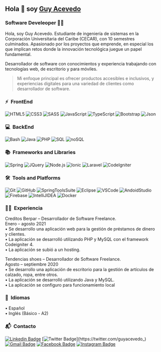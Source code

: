 ## Hola 👋 soy [Guy Acevedo](https://guyacevedo.github.io/)

### Software Develeoper 🧑‍💻

Hola, soy Guy Acevedo. Estudiante de ingeniería de sistemas en la Corporación Universitaria del Caribe (CECAR), con 10 semestres culminados.
Apasionado por los proyectos que emprende, en especial los que implican retos donde la innovación tecnológica juegue un papel fundamental.

Desarrollador de software con conocimientos y experiencia trabajando con tecnologías web, de escritorio y para móviles.

> Mi enfoque principal es ofrecer productos accesibles e inclusivos, y experiencias digitales para una variedad de clientes como desarrollador de software.

### ⚡️ &nbsp;FrontEnd


![HTML5](https://img.shields.io/badge/-HTML5-E34F26?style=plastic&logo=html5&logoColor=white)
![CSS3](https://img.shields.io/badge/-CSS3-1572B6?style=plastic&logo=css3&logoColor=white)
![SASS](https://img.shields.io/badge/-SASS-CC6699?style=plastic&logo=sass&logoColor=white)
![JavaScript](https://img.shields.io/badge/-JavaScript-F7DF1E?style=plastic&logo=JavaScript&logoColor=black)
![TypeScript](https://img.shields.io/badge/-TYPESCRIPT-13009B?style=plastic&logo=TypeScript&logoColor=white)
![Bootstrap](https://img.shields.io/badge/Bootstrap-563D7C?style=plastic&logo=bootstrap&logoColor=white)
![Json](https://img.shields.io/badge/json-5E5C5C?style=plastic&logo=json&logoColor=white)

### 💻 &nbsp;BackEnd

![Bash](https://img.shields.io/badge/GNU%20Bash-4EAA25?style=plastic&logo=GNU%20Bash&logoColor=white)
![Java](https://img.shields.io/badge/-JAVA-F30F00?style=plastic&logo=Java&logoColor=white)
![PHP](https://img.shields.io/badge/-PHP-AF3CFF?style=plastic&logo=PHP&logoColor=white)
![SQL](https://img.shields.io/badge/-SQL-007717?style=plastic&logo=Sql&logoColor=white)
![noSQL](https://img.shields.io/badge/-noSQL-0067C8?style=plastic&logo=noSql&logoColor=white)

### 📚 &nbsp;Frameworks and Libraries

![Spring](https://img.shields.io/badge/-Spring-339933?style=plastic&logo=Spring&logoColor=white)
![JQuery](https://img.shields.io/badge/-JQuery-0067C8?style=plastic&logo=JQuery&logoColor=white)
![Node.js](https://img.shields.io/badge/-Node.js-339933?style=plastic&logo=node.js&logoColor=white)
![Ionic](https://img.shields.io/badge/-Ionic-0067C8?style=plastic&logo=Ionic&logoColor=white)
![Laravel](https://img.shields.io/badge/-Laravel-F30F00?style=plastic&logo=Laravel&logoColor=white)
![CodeIgniter](https://img.shields.io/badge/-CodeIgniter-E34F26?style=plastic&logo=CodeIgniter&logoColor=white)

### 🛠️ &nbsp;Tools and Platforms
![Git](https://img.shields.io/badge/-Git-E34F26?style=plastic&logo=Git&logoColor=white)
![GitHub](https://img.shields.io/badge/-GitHub-001930?style=plastic&logo=GitHub&logoColor=white)
![SpringToolsSuite](https://img.shields.io/badge/-SpringToolsSuite-339933?style=plastic&logo=Spring&logoColor=white)
![Eclipse](https://img.shields.io/badge/-Eclipse-001930?style=plastic&logo=Eclipse&logoColor=white)
![VSCode](https://img.shields.io/badge/-VSCode-0067C8?style=plastic&logo=VisualStudioCode&logoColor=white)
![AndoidStudio](https://img.shields.io/badge/-AndoidStudio-007717?style=plastic&logo=AndroidStudio&logoColor=white)
![Firebase](https://img.shields.io/badge/-Firebase-F7DF1E?style=plastic&logo=Firebase&logoColor=black)
![IntelliJIDEA](https://img.shields.io/badge/-IntelliJIDEA-001930?style=plastic&logo=IntelliJIDEA&logoColor=white)
![Docker](https://img.shields.io/badge/-Docker-0067C8?style=plastic&logo=Docker&logoColor=white)

### 🧑‍💻 &nbsp;Experiencia

Creditos Berpar – Desarrollador de Software Freelance.<br>
Enero – agosto 2021<br>
• Se desarrollo una aplicación web para la gestión de préstamos de dinero y clientes.<br>
• La aplicación se desarrolló utilizando PHP y MySQL con el framework Codeigniter 4.<br>
• La aplicación se subió a un hosting.

Tendencias shoes – Desarrollador de Software Freelance.<br>
Agosto – septiembre 2020<br>
• Se desarrollo una aplicación de escritorio para la gestión de artículos de calzado, ropa, entre otros.<br>
• La aplicación se desarrolló utilizando Java y MySQL.<br>
• La aplicación se configuro para funcionamiento local

### 🧐 &nbsp;Idiomas

• Español<br>
• Inglés (Básico - A2)

### 📬 &nbsp;Contacto

[![Linkedin Badge](https://img.shields.io/badge/-guyacevedo-blue?style=plastic&logo=Linkedin&logoColor=white&link=https://www.linkedin.com/in/guyacevedo/)](https://www.linkedin.com/in/guyacevedo/)
[![Twitter Badge](https://img.shields.io/badge/guyacevedo_-1DA1F2?style=plastic&logo=twitter&logoColor=white&link=https://twitter.com/guyacevedo_)](https://twitter.com/guyacevedo_)
[![Gmail Badge](https://img.shields.io/badge/-guy.acevedoa@gmail.com-c14438?style=plastic&logo=Gmail&logoColor=white&link=mailto:guy.acevedoa@gmail.com)](mailto:guy.acevedoa@gmail.com)
[![Facebook Badge](https://img.shields.io/badge/-guyacevedo-blue?style=plastic&logo=facebook&logoColor=white&link=https://www.instagram.com/guyacevedo/)](https://www.instagram.com/guyacevedo/)
[![Instagram Badge](https://img.shields.io/badge/-guyacevedo-purple?style=plastic&logo=instagram&logoColor=white&link=https://www.facebook.com/guyacevedo/)](https://www.instagram.com/guyacevedo/)
